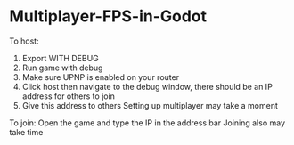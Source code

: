 # Multiplayer-FPS-in-Godot

To host:
1. Export WITH DEBUG
2. Run game with debug
3. Make sure UPNP is enabled on your router
4. Click host then navigate to the debug window, there should be an IP address for others to join
6. Give this address to others
Setting up multiplayer may take a moment

To join:
Open the game and type the IP in the address bar
Joining also may take time
